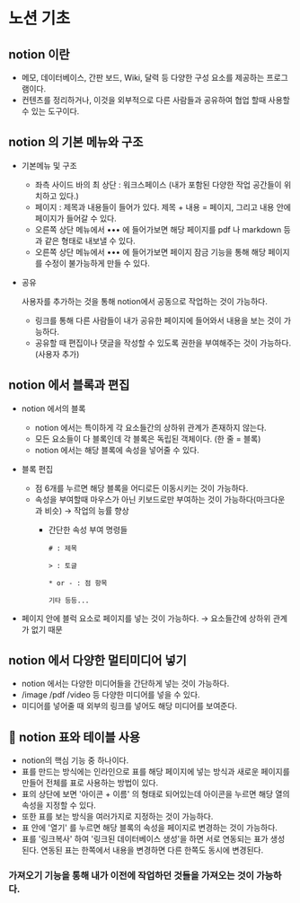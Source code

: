 # 노션 기초

## notion 이란

- 메모, 데이터베이스, 간판 보드, Wiki, 달력 등 다양한 구성 요소를 제공하는 프로그램이다.
- 컨텐츠를 정리하거나, 이것을 외부적으로 다른 사람들과 공유하여 협업 할때 사용할 수 있는 도구이다.

## notion 의 기본 메뉴와 구조
- 기본메뉴 및 구조
    - 좌측 사이드 바의 최 상단 : 워크스페이스 (내가 포함된 다양한 작업 공간들이 위치하고 있다.)
    - 페이지 : 제목과 내용들이 들어가 있다. 제목 + 내용 = 페이지, 그리고 내용 안에 페이지가 들어갈 수 있다.
    - 오른쪽 상단 메뉴에서 ••• 에 들어가보면 해당 페이지를 pdf 나 markdown 등과 같은 형태로 내보낼 수 있다.
    - 오른쪽 상단 메뉴에서 ••• 에 들어가보면 페이지 잠금 기능을 통해 해당 페이지를 수정이 불가능하게 만들 수 있다.
- 공유

    사용자를 추가하는 것을 통해 notion에서 공동으로 작업하는 것이 가능하다.

    - 링크를 통해 다른 사람들이 내가 공유한 페이지에 들어와서 내용을 보는 것이 가능하다.
    - 공유할 때 편집이나 댓글을 작성할 수 있도록 권한을 부여해주는 것이 가능하다. (사용자 추가)

## notion 에서 블록과 편집

- notion 에서의 블록
    - notion 에서는 특이하게 각 요소들간의 상하위 관계가 존재하지 않는다.
    - 모든 요소들이 다 블록인데 각 블록은 독립된 객체이다. (한 줄 = 블록)
    - notion 에서는 해당 블록에 속성을 넣어줄 수 있다.
- 블록 편집
    - 점 6개를 누르면 해당 블록을 어디로든 이동시키는 것이 가능하다.
    - 속성을 부여할때 마우스가 아닌 키보드로만 부여하는 것이 가능하다(마크다운과 비슷) → 작업의 능률 향상
        - 간단한 속성 부여 명령들

             ```
             # : 제목

             > : 토글

             * or - : 점 항목

             기타 등등...
             ```

- 페이지 안에 블럭 요소로 페이지를 넣는 것이 가능하다. → 요소들간에 상하위 관계가 없기 때문

## notion 에서 다양한 멀티미디어 넣기

- notion 에서는 다양한 미디어들을 간단하게 넣는 것이 가능하다.
- /image /pdf /video 등 다양한 미디어를 넣을 수 있다.
- 미디어를 넣어줄 때 외부의 링크를 넣어도 해당 미디어를 보여준다.

## 🌈 notion 표와 테이블 사용

- notion의 핵심 기능 중 하나이다.
- 표를 만드는 방식에는 인라인으로 표를 해당 페이지에 넣는 방식과 새로운 페이지를 만들어 전체를 표로 사용하는 방법이 있다.
- 표의 상단에 보면 '아이콘 + 이름' 의 형태로 되어있는데 아이콘을 누르면 해당 열의 속성을 지정할 수 있다.
- 또한 표를 보는 방식을 여러가지로 지정하는 것이 가능하다.
- 표 안에 '열기' 를 누르면 해당 블록의 속성을 페이지로 변경하는 것이 가능하다.
- 표를 '링크복사' 하여 '링크된 데이터베이스 생성'을 하면 서로 연동되는 표가 생성된다. 연동된 표는 한쪽에서 내용을 변경하면 다른 한쪽도 동시에 변경된다.

### 가져오기 기능을 통해 내가 이전에 작업하던 것들을 가져오는 것이 가능하다.
